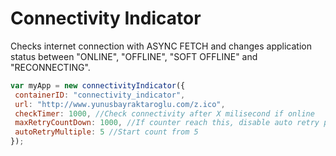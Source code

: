 # Connectivity Indicator
Checks internet connection with ASYNC FETCH and changes application status between "ONLINE", "OFFLINE", "SOFT OFFLINE" and "RECONNECTING".

```javascript
var myApp = new connectivityIndicator({
 containerID: "connectivity_indicator",
 url: "http://www.yunusbayraktaroglu.com/z.ico",
 checkTimer: 1000, //Check connectivity after X milisecond if online
 maxRetryCountDown: 1000, //If counter reach this, disable auto retry process
 autoRetryMultiple: 5 //Start count from 5 
});
```
